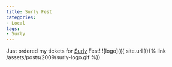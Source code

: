 ```yaml
---
title: Surly Fest
categories:
- Local
tags:
- Surly
---
```


Just ordered my tickets for [Surly](http://www.surlybrewing.com/) Fest!
![logo]({{ site.url }}{% link /assets/posts/2009/surly-logo.gif %})

